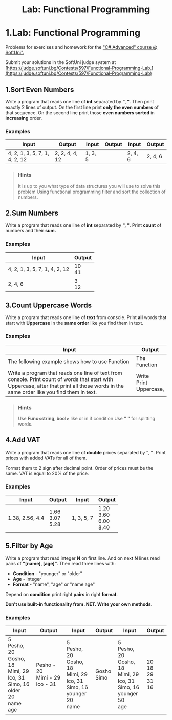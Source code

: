 # <p align="center"> Lab: Functional Programming </p>

# 1.Lab: Functional Programming

Problems for exercises and homework for the [&quot;C# Advanced&quot; course @ SoftUni&quot;.](https://softuni.bg/courses/csharp-advanced)

Submit your solutions in the SoftUni judge system at [https://judge.softuni.bg/Contests/597/Functional-Programming-Lab.](https://judge.softuni.bg/Contests/597/Functional-Programming-Lab)

## 1.Sort Even Numbers

Write a program that reads one line of **int** separated by **&quot;, &quot;**. Then print exactly 2 lines of output. On the first line print **only the even numbers** of that sequence. On the second line print those **even numbers sorted** in **increasing** order.

### Examples

| **Input** | **Output** |  **Input** | **Output** |  **Input** | **Output** |
| --- | --- | --- | --- | --- | --- | 
| 4, 2, 1, 3, 5, 7, 1, 4, 2, 12 | 2, 2, 4, 4, 12 | 1, 3, 5 | |  2, 4, 6 | 2, 4, 6 |

> ### Hints
> It is up to you what type of data structures you will use to solve this problem
> Using functional programming filter and sort the collection of numbers.

## 2.Sum Numbers

Write a program that reads one line of **int** separated by **&quot;, &quot;**. Print **count** of numbers and their **sum.**

### Examples

| **Input** | **Output** |
| --- | --- |
| 4, 2, 1, 3, 5, 7, 1, 4, 2, 12 | 10 <br/> 41 |
| 2, 4, 6 | 3 <br/> 12 |

## 3.Count Uppercase Words

Write a program that reads one line of **text** from console. Print **all** words that start with **Uppercase** in the **same order** like you find them in text.

### Examples

| **Input** | **Output** |
| --- | --- |
| The following example shows how to use Function | The <br/> Function |
| Write a program that reads one line of text from console. Print count of words that start with Uppercase, after that print all those words in the same order like you find them in text. | Write <br/> Print <br/> Uppercase, |

> ### Hints
> Use **Func&lt;string, bool&gt;** like or in if condition
> Use **&quot; &quot;** for splitting words.

## 4.Add VAT

Write a program that reads one line of **double** prices separated by **&quot;, &quot;**. Print prices with added VATs for all of them.

Format them to 2 sign after decimal point. Order of prices must be the same. VAT is equal to 20% of the price.

### Examples

| **Input** | **Output** |  **Input** | **Output** |
| --- | --- | --- | --- |
| 1.38, 2.56, 4.4 | 1.66 <br/> 3.07 <br/> 5.28 | 1, 3, 5, 7 | 1.20 <br/> 3.60 <br/> 6.00 <br/> 8.40 |

## 5.Filter by Age

Write a program that read integer **N** on first line. And on next **N** lines read pairs of **&quot;[name], [age]&quot;.** Then read three lines with:

- **Condition** - &quot;younger&quot; or &quot;older&quot;
- **Age** - Integer
- **Format** - &quot;name&quot;, &quot;age&quot; or &quot;name age&quot;

Depend on **condition** print right **pairs** in right **format**.

**Don&#39;t use built-in functionality from .NET. Write your own methods.**

### Examples

| **Input** | **Output** |  **Input** | **Output** |  **Input** | **Output** |
| --- | --- | --- | --- | --- | --- | 
| 5 <br/> Pesho, 20 <br/> Gosho, 18 <br/> Mimi, 29 <br/> Ico, 31 <br/> Simo, 16 <br/> older <br/> 20 <br/> name age | Pesho - 20 <br/> Mimi - 29 <br/> Ico - 31 | 5 <br/> Pesho, 20 <br/> Gosho, 18 <br/> Mimi, 29 <br/> Ico, 31 <br/> Simo, 16 <br/> younger <br/> 20 <br/> name | Gosho <br/> Simo | 5 <br/> Pesho, 20 <br/> Gosho, 18 <br/> Mimi, 29 <br/> Ico, 31 <br/> Simo, 16 <br/> younger <br/> 50 <br/> age | 20 <br/> 18 <br/> 29 <br/>31 <br/> 16 |